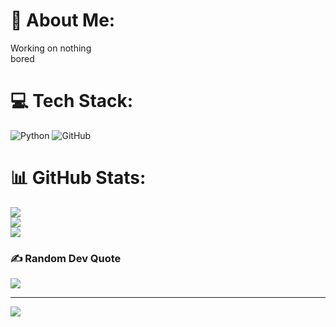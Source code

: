# 💫 About Me:
Working on nothing<br>bored 


# 💻 Tech Stack:
![Python](https://img.shields.io/badge/python-3670A0?style=for-the-badge&logo=python&logoColor=ffdd54) ![GitHub](https://img.shields.io/badge/github-%23121011.svg?style=for-the-badge&logo=github&logoColor=white)
# 📊 GitHub Stats:
![](https://github-readme-stats.vercel.app/api?username=therealhamsa2&theme=dark&hide_border=false&include_all_commits=false&count_private=false)<br/>
![](https://github-readme-streak-stats.herokuapp.com/?user=therealhamsa2&theme=dark&hide_border=false)<br/>
![](https://github-readme-stats.vercel.app/api/top-langs/?username=therealhamsa2&theme=dark&hide_border=false&include_all_commits=false&count_private=false&layout=compact)

### ✍️ Random Dev Quote
![](https://quotes-github-readme.vercel.app/api?type=horizontal&theme=radical)

---
[![](https://visitcount.itsvg.in/api?id=therealhamsa2&icon=0&color=0)](https://visitcount.itsvg.in)

<!-- Proudly created with GPRM ( https://gprm.itsvg.in ) -->

